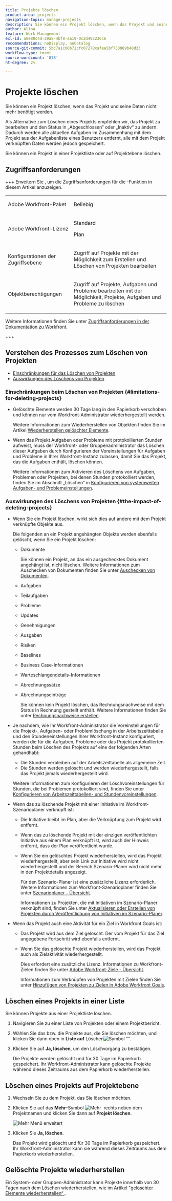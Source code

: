 ```yaml
---
title: Projekte löschen
product-area: projects
navigation-topic: manage-projects
description: Sie können ein Projekt löschen, wenn das Projekt und seine Daten nicht mehr benötigt werden. Als Alternative zum Löschen eines Projekts empfehlen wir, das Projekt zu bearbeiten und den Status in „Abgeschlossen“ oder „Inaktiv“ zu ändern. Dadurch werden alle aktuellen Aufgaben im Zusammenhang mit dem Projekt aus der Aufgabenliste eines Benutzers entfernt, alle mit dem Projekt verknüpften Daten werden jedoch gespeichert.
author: Alina
feature: Work Management
exl-id: a0e80c4d-29a8-4bf8-aa19-0c2d493236c6
recommendations: noDisplay, noCatalog
source-git-commit: 5bc7a1c00b72cfc07270cafee5bf753989b48d33
workflow-type: tm+mt
source-wordcount: '878'
ht-degree: 2%

---
```


# Projekte löschen

<!--Audited: 07/2024-->

Sie können ein Projekt löschen, wenn das Projekt und seine Daten nicht mehr benötigt werden.

Als Alternative zum Löschen eines Projekts empfehlen wir, das Projekt zu bearbeiten und den Status in „Abgeschlossen“ oder „Inaktiv“ zu ändern. Dadurch werden alle aktuellen Aufgaben im Zusammenhang mit dem Projekt aus der Aufgabenliste eines Benutzers entfernt, alle mit dem Projekt verknüpften Daten werden jedoch gespeichert.

Sie können ein Projekt in einer Projektliste oder auf Projektebene löschen.

## Zugriffsanforderungen

+++ Erweitern Sie , um die Zugriffsanforderungen für die -Funktion in diesem Artikel anzuzeigen.

<table style="table-layout:auto"> 
 <col> 
 <col> 
 <tbody> 
  <tr> 
   <td> <p>Adobe Workfront-Paket</p> </td> 
   <td>Beliebig</td> 
  </tr> 
  <tr> 
   <td> <p>Adobe Workfront-Lizenz</p> </td> 
   <td> <p>Standard</p>
   <p>Plan</p> 
   </td> 
  </tr> 
    <td>Konfigurationen der Zugriffsebene</td> 
   <td> <p>Zugriff auf Projekte mit der Möglichkeit zum Erstellen und Löschen von Projekten bearbeiten</p> </td> 
  </tr> 
    <td> <p>Objektberechtigungen</p> </td> 
   <td> <p>Zugriff auf Projekte, Aufgaben und Probleme bearbeiten mit der Möglichkeit, Projekte, Aufgaben und Probleme zu löschen</p> </td> 
  </tr> 
 </tbody> 
</table>

Weitere Informationen finden Sie unter [Zugriffsanforderungen in der Dokumentation zu Workfront](/help/quicksilver/administration-and-setup/add-users/access-levels-and-object-permissions/access-level-requirements-in-documentation.md).

+++

<!--Old:

<table style="table-layout:auto"> 
 <col> 
 <col> 
 <tbody> 
  <tr> 
   <td> <p>Adobe Workfront plan</p> </td> 
   <td>Any</td> 
  </tr> 
  <tr> 
   <td> <p>Adobe Workfront license*</p> </td> 
   <td> <p>New license: Standard </p>
   <p>Current license: Plan </p> 
   </td> 
  </tr> 
  <tr data-mc-conditions=""> 
   <td>Access level configuration</td> 
   <td> <p>Edit access to Projects with ability to Create and Delete projects</p> </td> 
  </tr> 
  <tr data-mc-conditions=""> 
   <td> <p>Object permissions </p> </td> 
   <td> <p>Edit access to Projects, Tasks, Issues with ability to Delete projects, tasks, and issues</p> </td> 
  </tr> 
 </tbody> 
</table>-->

## Verstehen des Prozesses zum Löschen von Projekten

* [Einschränkungen für das Löschen von Projekten](#limitations-for-deleting-projects)
* [Auswirkungen des Löschens von Projekten](#the-impact-of-deleting-projects)

### Einschränkungen beim Löschen von Projekten  {#limitations-for-deleting-projects}

* Gelöschte Elemente werden 30 Tage lang in den Papierkorb verschoben und können nur vom Workfront-Administrator wiederhergestellt werden.

  Weitere Informationen zum Wiederherstellen von Objekten finden Sie im Artikel [Wiederherstellen gelöschter Elemente](../../../administration-and-setup/manage-workfront/manage-deleted-items/restore-deleted-items.md).

* Wenn das Projekt Aufgaben oder Probleme mit protokollierten Stunden aufweist, muss der Workfront- oder Gruppenadministrator das Löschen dieser Aufgaben durch Konfigurieren der Voreinstellungen für Aufgaben und Probleme in Ihrer Workfront-Instanz zulassen, damit Sie das Projekt, das die Aufgaben enthält, löschen können.

  Weitere Informationen zum Aktivieren des Löschens von Aufgaben, Problemen oder Projekten, bei denen Stunden protokolliert werden, finden Sie im Abschnitt „Löschen“ in [Konfigurieren von systemweiten Aufgaben- und Problemeinstellungen](../../../administration-and-setup/set-up-workfront/configure-system-defaults/set-task-issue-preferences.md).

  <!--
  <p data-mc-conditions="QuicksilverOrClassic.Quicksilver,QuicksilverOrClassic.Draft mode">(NOTE: this bullet stays in NWE only forever)</p>
  -->

### Auswirkungen des Löschens von Projekten {#the-impact-of-deleting-projects}

* Wenn Sie ein Projekt löschen, wirkt sich dies auf andere mit dem Projekt verknüpfte Objekte aus.

  Die folgenden an ein Projekt angehängten Objekte werden ebenfalls gelöscht, wenn Sie ein Projekt löschen:

   * Dokumente

     Sie können ein Projekt, an das ein ausgechecktes Dokument angehängt ist, nicht löschen. Weitere Informationen zum Auschecken von Dokumenten finden Sie unter [Auschecken von Dokumenten](../../../documents/managing-documents/check-out-documents.md).

   * Aufgaben
   * Teilaufgaben
   * Probleme
   * Updates
   * Genehmigungen
   * Ausgaben
   * Risiken
   * Baselines
   * Business Case-Informationen
   * Warteschlangendetails-Informationen
   * Abrechnungssätze
   * Abrechnungseinträge

     Sie können kein Projekt löschen, das Rechnungsnachweise mit dem Status In Rechnung gestellt enthält. Weitere Informationen finden Sie unter [Rechnungsnachweise erstellen](../../projects/project-finances/create-billing-records.md).

* Je nachdem, wie Ihr Workfront-Administrator die Voreinstellungen für die Projekt-, Aufgaben- oder Problemlöschung in der Arbeitszeittabelle und den Stundeneinstellungen Ihrer Workfront-Instanz konfiguriert, werden die für die Aufgaben, Probleme oder das Projekt protokollierten Stunden beim Löschen des Projekts auf eine der folgenden Arten gehandhabt:

   * Die Stunden verbleiben auf der Arbeitszeittabelle als allgemeine Zeit.
   * Die Stunden werden gelöscht und werden wiederhergestellt, falls das Projekt jemals wiederhergestellt wird.

  Weitere Informationen zum Konfigurieren der Löschvoreinstellungen für Stunden, die bei Problemen protokolliert sind, finden Sie unter [Konfigurieren von Arbeitszeittabellen- und Stundenvoreinstellungen](../../../administration-and-setup/set-up-workfront/configure-timesheets-schedules/timesheet-and-hour-preferences.md).

* Wenn das zu löschende Projekt mit einer Initiative im Workfront-Szenarioplaner verknüpft ist:

   * Die Initiative bleibt im Plan, aber die Verknüpfung zum Projekt wird entfernt.
   * Wenn das zu löschende Projekt mit der einzigen veröffentlichten Initiative aus einem Plan verknüpft ist, wird auch der Hinweis entfernt, dass der Plan veröffentlicht wurde.
   * Wenn Sie ein gelöschtes Projekt wiederherstellen, wird das Projekt wiederhergestellt, aber sein Link zur Initiative wird nicht wiederhergestellt und der Bereich Szenario-Planer wird nicht mehr in den Projektdetails angezeigt.

     Für den Szenario-Planer ist eine zusätzliche Lizenz erforderlich. Weitere Informationen zum Workfront-Szenarioplaner finden Sie unter [Szenarioplaner - Übersicht](../../../scenario-planner/scenario-planner-overview.md).

     Informationen zu Projekten, die mit Initiativen im Szenario-Planer verknüpft sind, finden Sie unter [Aktualisieren oder Erstellen von Projekten durch Veröffentlichung von Initiativen im Szenario-Planer](../../../scenario-planner/publish-scenarios-update-projects.md).

* Wenn das Projekt auch eine Aktivität für ein Ziel in Workfront Goals ist:

   * Das Projekt wird aus dem Ziel gelöscht. Der vom Projekt für das Ziel angegebene Fortschritt wird ebenfalls entfernt.

   * Wenn Sie das gelöschte Projekt wiederherstellen, wird das Projekt auch als Zielaktivität wiederhergestellt.

     Dies erfordert eine zusätzliche Lizenz. Informationen zu Workfront-Zielen finden Sie unter [Adobe Workfront-Ziele - Übersicht](../../../workfront-goals/goal-management/wf-goals-overview.md).

     Informationen zum Verknüpfen von Projekten mit Zielen finden Sie unter [Hinzufügen von Projekten zu Zielen in Adobe Workfront Goals](../../../workfront-goals/results-and-activities/connect-projects-to-goals-overview.md).

## Löschen eines Projekts in einer Liste

Sie können Projekte aus einer Projektliste löschen.

1. Navigieren Sie zu einer Liste von Projekten oder einem Projektbericht.
1. Wählen Sie das bzw. die Projekte aus, die Sie löschen möchten, und klicken Sie dann oben in **Liste auf** Löschen![Symbol &quot;](assets/delete-icon.png)&quot;.

1. Klicken Sie auf **Ja, löschen**, um den Löschvorgang zu bestätigen.

   Die Projekte werden gelöscht und für 30 Tage im Papierkorb gespeichert. Ihr Workfront-Administrator kann gelöschte Projekte während dieses Zeitraums aus dem Papierkorb wiederherstellen.

## Löschen eines Projekts auf Projektebene

1. Wechseln Sie zu dem Projekt, das Sie löschen möchten.
1. Klicken Sie auf das **Mehr**-Symbol ![Mehr &#x200B;](assets/qs-more-menu.png) rechts neben dem Projektnamen und klicken Sie dann auf **Projekt löschen**.

   ![Mehr Menü erweitert](assets/more-icon-expanded-delete-project-highlighted.png)

1. Klicken Sie **Ja, löschen**.

   Das Projekt wird gelöscht und für 30 Tage im Papierkorb gespeichert. Ihr Workfront-Administrator kann sie während dieses Zeitraums aus dem Papierkorb wiederherstellen.

## Gelöschte Projekte wiederherstellen

Ein System- oder Gruppen-Administrator kann Projekte innerhalb von 30 Tagen nach dem Löschen wiederherstellen, wie im Artikel &quot;[&#x200B; gelöschter Elemente wiederherstellen“ &#x200B;](../../../administration-and-setup/manage-workfront/manage-deleted-items/restore-deleted-items.md).
